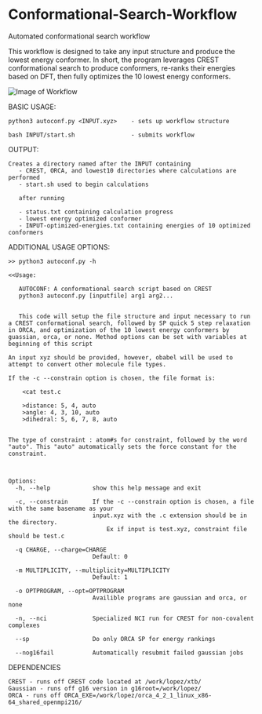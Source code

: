 # Conformational-Search-Workflow
Automated conformational search workflow

This workflow is designed to take any input structure and produce the lowest energy conformer. 
In short, the program leverages CREST conformational search to produce conformers, re-ranks their energies based on DFT, then fully optimizes the 10 lowest energy conformers. 

![Image of Workflow](workflow.png)

BASIC USAGE:

    python3 autoconf.py <INPUT.xyz>    - sets up workflow structure
    
    bash INPUT/start.sh                - submits workflow
    
    
OUTPUT:

    Creates a directory named after the INPUT containing 
       - CREST, ORCA, and lowest10 directories where calculations are performed
       - start.sh used to begin calculations
       
       after running
       
       - status.txt containing calculation progress
       - lowest energy optimized conformer
       - INPUT-optimized-energies.txt containing energies of 10 optimized conformers
    
    
ADDITIONAL USAGE OPTIONS:

    >> python3 autoconf.py -h
    
    <<Usage:

       AUTOCONF: A conformational search script based on CREST
       python3 autoconf.py [inputfile] arg1 arg2...


       This code will setup the file structure and input necessary to run a CREST conformational search, followed by SP quick 5 step relaxation in ORCA, and optimization of the 10 lowest energy conformers by guassian, orca, or none. Method options can be set with variables at beginning of this script

    An input xyz should be provided, however, obabel will be used to attempt to convert other molecule file types.

    If the -c --constrain option is chosen, the file format is:

        <cat test.c

        >distance: 5, 4, auto
        >angle: 4, 3, 10, auto
        >dihedral: 5, 6, 7, 8, auto


    The type of constraint : atom#s for constraint, followed by the word "auto". This "auto" automatically sets the force constant for the constraint.



    Options:
      -h, --help            show this help message and exit
      
      -c, --constrain       If the -c --constrain option is chosen, a file with the same basename as your
                            input.xyz with the .c extension should be in the directory.        
                                Ex if input is test.xyz, constraint file should be test.c
                            
      -q CHARGE, --charge=CHARGE
                            Default: 0
                        
      -m MULTIPLICITY, --multiplicity=MULTIPLICITY
                            Default: 1
                        
      -o OPTPROGRAM, --opt=OPTPROGRAM
                            Availible programs are gaussian and orca, or none
                        
      -n, --nci             Specialized NCI run for CREST for non-covalent complexes
                        
      --sp                  Do only ORCA SP for energy rankings
      
      --nog16fail           Automatically resubmit failed gaussian jobs



DEPENDENCIES

    CREST - runs off CREST code located at /work/lopez/xtb/
    Gaussian - runs off g16 version in g16root=/work/lopez/
    ORCA - runs off ORCA_EXE=/work/lopez/orca_4_2_1_linux_x86-64_shared_openmpi216/
